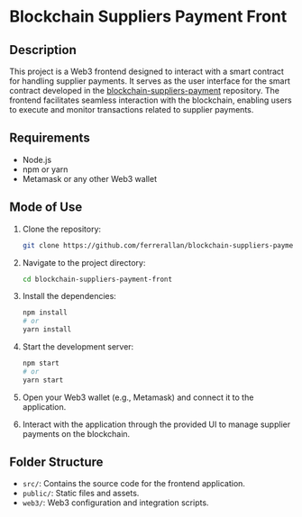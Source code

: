 
# Blockchain Suppliers Payment Front

## Description

This project is a Web3 frontend designed to interact with a smart contract for handling supplier payments. It serves as the user interface for the smart contract developed in the [blockchain-suppliers-payment](https://github.com/ferrerallan/blockchain-suppliers-payment) repository. The frontend facilitates seamless interaction with the blockchain, enabling users to execute and monitor transactions related to supplier payments.

## Requirements

- Node.js
- npm or yarn
- Metamask or any other Web3 wallet

## Mode of Use

1. Clone the repository:
   ```bash
   git clone https://github.com/ferrerallan/blockchain-suppliers-payment-front.git
   ```

2. Navigate to the project directory:
   ```bash
   cd blockchain-suppliers-payment-front
   ```

3. Install the dependencies:
   ```bash
   npm install
   # or
   yarn install
   ```

4. Start the development server:
   ```bash
   npm start
   # or
   yarn start
   ```

5. Open your Web3 wallet (e.g., Metamask) and connect it to the application.

6. Interact with the application through the provided UI to manage supplier payments on the blockchain.

## Folder Structure

- `src/`: Contains the source code for the frontend application.
- `public/`: Static files and assets.
- `web3/`: Web3 configuration and integration scripts.
